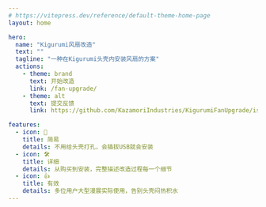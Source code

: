 ```yaml
---
# https://vitepress.dev/reference/default-theme-home-page
layout: home

hero:
  name: "Kigurumi风扇改造"
  text: ""
  tagline: "一种在Kigurumi头壳内安装风扇的方案"
  actions:
    - theme: brand
      text: 开始改造
      link: /fan-upgrade/
    - theme: alt
      text: 提交反馈
      link: https://github.com/KazamoriIndustries/KigurumiFanUpgrade/issues

features:
  - icon: 🔰
    title: 简易
    details: 不用给头壳打孔，会插拔USB就会安装
  - icon: 🛠️
    title: 详细
    details: 从购买到安装，完整描述改造过程每一个细节
  - icon: 👍
    title: 有效
    details: 多位用户大型漫展实际使用，告别头壳闷热积水
---
```

